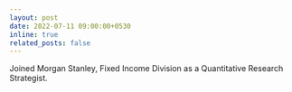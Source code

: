 ```yaml
---
layout: post
date: 2022-07-11 09:00:00+0530
inline: true
related_posts: false
---
```


Joined Morgan Stanley, Fixed Income Division as a Quantitative Research Strategist.